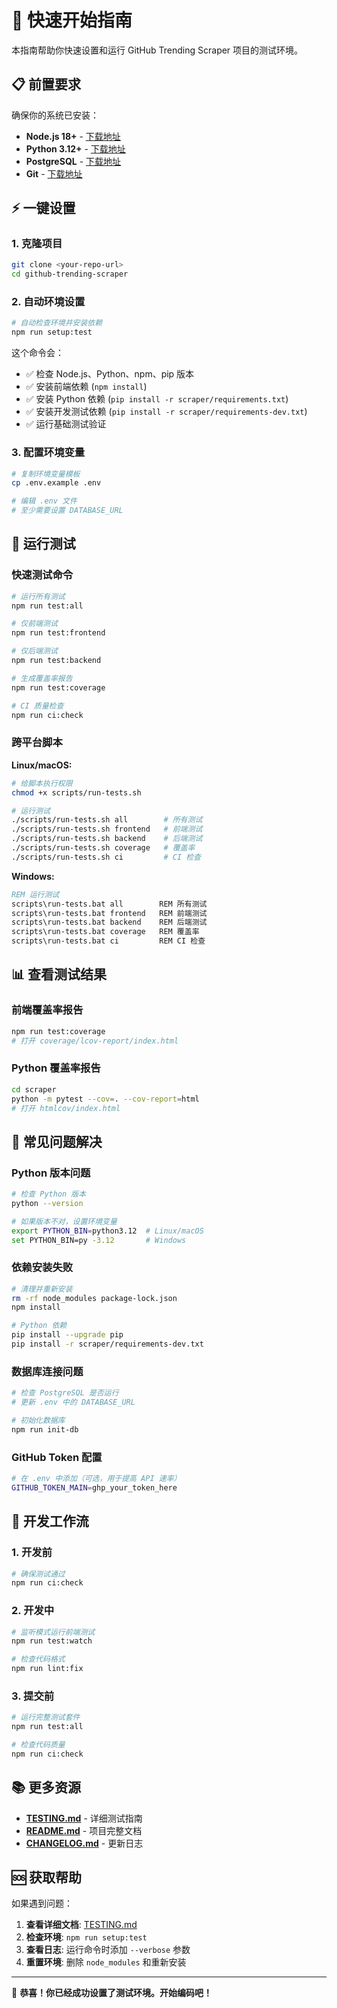# 🚀 快速开始指南

本指南帮助你快速设置和运行 GitHub Trending Scraper 项目的测试环境。

## 📋 前置要求

确保你的系统已安装：

- **Node.js 18+** - [下载地址](https://nodejs.org/)
- **Python 3.12+** - [下载地址](https://www.python.org/)
- **PostgreSQL** - [下载地址](https://www.postgresql.org/)
- **Git** - [下载地址](https://git-scm.com/)

## ⚡ 一键设置

### 1. 克隆项目

```bash
git clone <your-repo-url>
cd github-trending-scraper
```

### 2. 自动环境设置

```bash
# 自动检查环境并安装依赖
npm run setup:test
```

这个命令会：
- ✅ 检查 Node.js、Python、npm、pip 版本
- ✅ 安装前端依赖 (`npm install`)
- ✅ 安装 Python 依赖 (`pip install -r scraper/requirements.txt`)
- ✅ 安装开发测试依赖 (`pip install -r scraper/requirements-dev.txt`)
- ✅ 运行基础测试验证

### 3. 配置环境变量

```bash
# 复制环境变量模板
cp .env.example .env

# 编辑 .env 文件
# 至少需要设置 DATABASE_URL
```

## 🧪 运行测试

### 快速测试命令

```bash
# 运行所有测试
npm run test:all

# 仅前端测试
npm run test:frontend

# 仅后端测试  
npm run test:backend

# 生成覆盖率报告
npm run test:coverage

# CI 质量检查
npm run ci:check
```

### 跨平台脚本

**Linux/macOS:**
```bash
# 给脚本执行权限
chmod +x scripts/run-tests.sh

# 运行测试
./scripts/run-tests.sh all        # 所有测试
./scripts/run-tests.sh frontend   # 前端测试
./scripts/run-tests.sh backend    # 后端测试
./scripts/run-tests.sh coverage   # 覆盖率
./scripts/run-tests.sh ci         # CI 检查
```

**Windows:**
```cmd
REM 运行测试
scripts\run-tests.bat all        REM 所有测试
scripts\run-tests.bat frontend   REM 前端测试
scripts\run-tests.bat backend    REM 后端测试
scripts\run-tests.bat coverage   REM 覆盖率
scripts\run-tests.bat ci         REM CI 检查
```

## 📊 查看测试结果

### 前端覆盖率报告

```bash
npm run test:coverage
# 打开 coverage/lcov-report/index.html
```

### Python 覆盖率报告

```bash
cd scraper
python -m pytest --cov=. --cov-report=html
# 打开 htmlcov/index.html
```

## 🔧 常见问题解决

### Python 版本问题

```bash
# 检查 Python 版本
python --version

# 如果版本不对，设置环境变量
export PYTHON_BIN=python3.12  # Linux/macOS
set PYTHON_BIN=py -3.12       # Windows
```

### 依赖安装失败

```bash
# 清理并重新安装
rm -rf node_modules package-lock.json
npm install

# Python 依赖
pip install --upgrade pip
pip install -r scraper/requirements-dev.txt
```

### 数据库连接问题

```bash
# 检查 PostgreSQL 是否运行
# 更新 .env 中的 DATABASE_URL

# 初始化数据库
npm run init-db
```

### GitHub Token 配置

```bash
# 在 .env 中添加（可选，用于提高 API 速率）
GITHUB_TOKEN_MAIN=ghp_your_token_here
```

## 🎯 开发工作流

### 1. 开发前

```bash
# 确保测试通过
npm run ci:check
```

### 2. 开发中

```bash
# 监听模式运行前端测试
npm run test:watch

# 检查代码格式
npm run lint:fix
```

### 3. 提交前

```bash
# 运行完整测试套件
npm run test:all

# 检查代码质量
npm run ci:check
```

## 📚 更多资源

- **[TESTING.md](./TESTING.md)** - 详细测试指南
- **[README.md](./README.md)** - 项目完整文档
- **[CHANGELOG.md](./CHANGELOG.md)** - 更新日志

## 🆘 获取帮助

如果遇到问题：

1. **查看详细文档**: [TESTING.md](./TESTING.md)
2. **检查环境**: `npm run setup:test`
3. **查看日志**: 运行命令时添加 `--verbose` 参数
4. **重置环境**: 删除 `node_modules` 和重新安装

---

🎉 **恭喜！你已经成功设置了测试环境。开始编码吧！**
